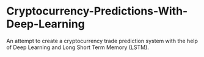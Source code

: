# Cryptocurrency-Predictions-With-Deep-Learning
An attempt to create a cryptocurrency trade prediction system with the help of Deep Learning and Long Short Term Memory (LSTM).
